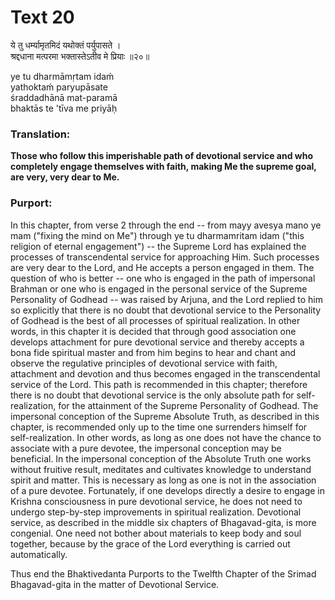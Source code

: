 # Text 20

ये तु धर्म्यामृतमिदं यथोक्तं पर्युपासते ।  
श्रद्दधाना मत्परमा भक्तास्तेऽतीव मे प्रियाः ॥२०॥

ye tu dharmāmṛtam idaḿ  
yathoktaḿ paryupāsate  
śraddadhānā mat-paramā  
bhaktās te 'tīva me priyāḥ



### Translation:

**Those who follow this imperishable path of devotional service and who completely engage themselves with faith, making Me the supreme goal, are very, very dear to Me.**

### Purport:

In this chapter, from verse 2 through the end -- from mayy avesya mano ye mam ("fixing the mind on Me") through ye tu dharmamritam idam ("this religion of eternal engagement") -- the Supreme Lord has explained the processes of transcendental service for approaching Him. Such processes are very dear to the Lord, and He accepts a person engaged in them. The question of who is better -- one who is engaged in the path of impersonal Brahman or one who is engaged in the personal service of the Supreme Personality of Godhead -- was raised by Arjuna, and the Lord replied to him so explicitly that there is no doubt that devotional service to the Personality of Godhead is the best of all processes of spiritual realization. In other words, in this chapter it is decided that through good association one develops attachment for pure devotional service and thereby accepts a bona fide spiritual master and from him begins to hear and chant and observe the regulative principles of devotional service with faith, attachment and devotion and thus becomes engaged in the transcendental service of the Lord. This path is recommended in this chapter; therefore there is no doubt that devotional service is the only absolute path for self-realization, for the attainment of the Supreme Personality of Godhead. The impersonal conception of the Supreme Absolute Truth, as described in this chapter, is recommended only up to the time one surrenders himself for self-realization. In other words, as long as one does not have the chance to associate with a pure devotee, the impersonal conception may be beneficial. In the impersonal conception of the Absolute Truth one works without fruitive result, meditates and cultivates knowledge to understand spirit and matter. This is necessary as long as one is not in the association of a pure devotee. Fortunately, if one develops directly a desire to engage in Krishna consciousness in pure devotional service, he does not need to undergo step-by-step improvements in spiritual realization. Devotional service, as described in the middle six chapters of Bhagavad-gita, is more congenial. One need not bother about materials to keep body and soul together, because by the grace of the Lord everything is carried out automatically.

Thus end the Bhaktivedanta Purports to the Twelfth Chapter of the Srimad Bhagavad-gita in the matter of Devotional Service.
